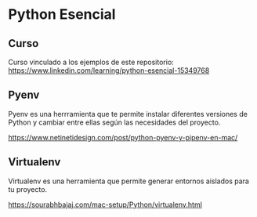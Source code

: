 # Python Esencial

## Curso

Curso vinculado a los ejemplos de este repositorio: https://www.linkedin.com/learning/python-esencial-15349768

## Pyenv

Pyenv es una herrramienta que te permite instalar diferentes versiones de Python y cambiar entre ellas según las necesidades del proyecto.

https://www.netinetidesign.com/post/python-pyenv-y-pipenv-en-mac/

## Virtualenv

Virtualenv es una herramienta que permite generar entornos aislados para tu proyecto.

https://sourabhbajaj.com/mac-setup/Python/virtualenv.html
